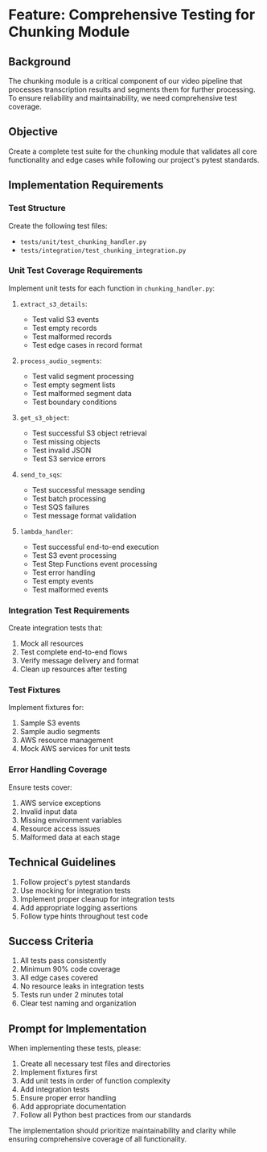# Feature: Comprehensive Testing for Chunking Module

## Background
The chunking module is a critical component of our video pipeline that processes transcription results and segments them for further processing. To ensure reliability and maintainability, we need comprehensive test coverage.

## Objective
Create a complete test suite for the chunking module that validates all core functionality and edge cases while following our project's pytest standards.

## Implementation Requirements

### Test Structure
Create the following test files:
- `tests/unit/test_chunking_handler.py`
- `tests/integration/test_chunking_integration.py`

### Unit Test Coverage Requirements
Implement unit tests for each function in `chunking_handler.py`:

1. `extract_s3_details`:
   - Test valid S3 events
   - Test empty records
   - Test malformed records
   - Test edge cases in record format

2. `process_audio_segments`:
   - Test valid segment processing
   - Test empty segment lists
   - Test malformed segment data
   - Test boundary conditions

3. `get_s3_object`:
   - Test successful S3 object retrieval
   - Test missing objects
   - Test invalid JSON
   - Test S3 service errors

4. `send_to_sqs`:
   - Test successful message sending
   - Test batch processing
   - Test SQS failures
   - Test message format validation

5. `lambda_handler`:
   - Test successful end-to-end execution
   - Test S3 event processing
   - Test Step Functions event processing
   - Test error handling
   - Test empty events
   - Test malformed events

### Integration Test Requirements
Create integration tests that:
1. Mock all resources
2. Test complete end-to-end flows
3. Verify message delivery and format
4. Clean up resources after testing

### Test Fixtures
Implement fixtures for:
1. Sample S3 events
2. Sample audio segments
3. AWS resource management
4. Mock AWS services for unit tests

### Error Handling Coverage
Ensure tests cover:
1. AWS service exceptions
2. Invalid input data
3. Missing environment variables
4. Resource access issues
5. Malformed data at each stage

## Technical Guidelines
1. Follow project's pytest standards
2. Use mocking for integration tests
3. Implement proper cleanup for integration tests
4. Add appropriate logging assertions
5. Follow type hints throughout test code

## Success Criteria
1. All tests pass consistently
2. Minimum 90% code coverage
3. All edge cases covered
4. No resource leaks in integration tests
5. Tests run under 2 minutes total
6. Clear test naming and organization

## Prompt for Implementation
When implementing these tests, please:
1. Create all necessary test files and directories
2. Implement fixtures first
3. Add unit tests in order of function complexity
4. Add integration tests
5. Ensure proper error handling
6. Add appropriate documentation
7. Follow all Python best practices from our standards

The implementation should prioritize maintainability and clarity while ensuring comprehensive coverage of all functionality. 